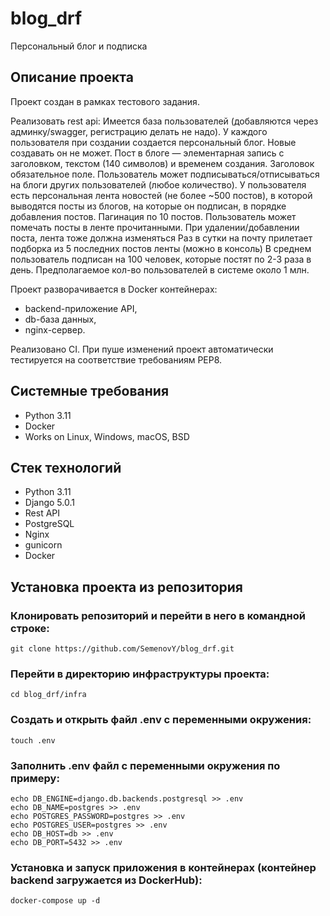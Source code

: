 # blog_drf
Персональный блог и подписка

## Описание проекта

Проект создан в рамках тестового задания.

Реализовать rest api:
Имеется база пользователей (добавляются через админку/swagger, регистрацию делать не надо).
У каждого пользователя при создании создается персональный блог. Новые создавать он не может.
Пост в блоге — элементарная запись с заголовком, текстом (140 символов) и временем создания. Заголовок обязательное поле.
Пользователь может подписываться/отписываться на блоги других пользователей (любое количество).
У пользователя есть персональная лента новостей (не более ~500 постов), в которой выводятся посты из блогов, на которые он подписан, в порядке добавления постов. Пагинация по 10 постов.
Пользователь может помечать посты в ленте прочитанными.
При удалении/добавлении поста, лента тоже должна изменяться
Раз в сутки на почту прилетает подборка из 5 последних постов ленты (можно в консоль)
В среднем пользователь подписан на 100 человек, которые постят по 2-3 раза в день.
Предполагаемое кол-во пользователей в системе около 1 млн.

Проект разворачивается в Docker контейнерах: 
- backend-приложение API, 
- db-база данных, 
- nginx-сервер.

Реализовано CI. 
При пуше изменений проект автоматически тестируется на соответствие требованиям PEP8.


## Системные требования
- Python 3.11
- Docker
- Works on Linux, Windows, macOS, BSD

## Стек технологий
- Python 3.11
- Django 5.0.1
- Rest API
- PostgreSQL
- Nginx
- gunicorn
- Docker

## Установка проекта из репозитория
### Клонировать репозиторий и перейти в него в командной строке:

```git clone https://github.com/SemenovY/blog_drf.git```

### Перейти в директорию инфраструктуры проекта:
``` cd blog_drf/infra ```

### Создать и открыть файл .env с переменными окружения:

```touch .env```
### Заполнить .env файл с переменными окружения по примеру:
```
echo DB_ENGINE=django.db.backends.postgresql >> .env
echo DB_NAME=postgres >> .env
echo POSTGRES_PASSWORD=postgres >> .env
echo POSTGRES_USER=postgres >> .env
echo DB_HOST=db >> .env
echo DB_PORT=5432 >> .env
```

### Установка и запуск приложения в контейнерах (контейнер backend загружается из DockerHub):
```docker-compose up -d```
